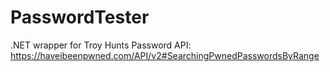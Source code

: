 # PasswordTester
.NET wrapper for Troy Hunts Password API: https://haveibeenpwned.com/API/v2#SearchingPwnedPasswordsByRange
